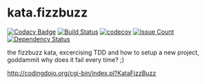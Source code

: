 # kata.fizzbuzz 
[![Codacy Badge](https://api.codacy.com/project/badge/Grade/9731eb7a7b764fbb81ea2e2355903ffe)](https://www.codacy.com/app/trublu/kata-fizzbuzz?utm_source=github.com&utm_medium=referral&utm_content=jasontrublu/kata.fizzbuzz&utm_campaign=badger)
[![Build Status](https://travis-ci.org/jasontrublu/kata.fizzbuzz.svg?branch=master)](https://travis-ci.org/jasontrublu/kata.fizzbuzz) [![codecov](https://codecov.io/gh/jasontrublu/kata.fizzbuzz/branch/master/graph/badge.svg)](https://codecov.io/gh/jasontrublu/kata.fizzbuzz) [![Issue Count](https://codeclimate.com/github/jasontrublu/kata.fizzbuzz/badges/issue_count.svg)](https://codeclimate.com/github/jasontrublu/kata.fizzbuzz) [![Dependency Status](https://www.versioneye.com/user/projects/576c0eeacd6d5100372eab4d/badge.svg?style=flat-square)](https://www.versioneye.com/user/projects/576c0eeacd6d5100372eab4d)

the fizzbuzz kata, excercising TDD and how to setup a new project, goddammit why does it fail every time? ;)

http://codingdojo.org/cgi-bin/index.pl?KataFizzBuzz
